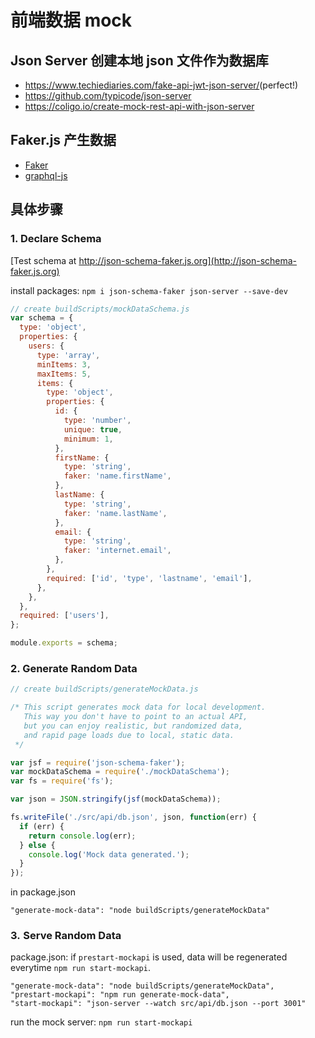 # 前端数据 mock

## Json Server 创建本地 json 文件作为数据库

- <https://www.techiediaries.com/fake-api-jwt-json-server/>(perfect!)
- <https://github.com/typicode/json-server>
- <https://coligo.io/create-mock-rest-api-with-json-server>

## Faker.js 产生数据

- [Faker](https://github.com/marak/Faker.js)
- [graphql-js](https://github.com/graphql/graphql-js)

## 具体步骤

### 1. Declare Schema

[Test schema at http://json-schema-faker.js.org](http://json-schema-faker.js.org)

install packages: `npm i json-schema-faker json-server --save-dev`

```javascript
// create buildScripts/mockDataSchema.js
var schema = {
  type: 'object',
  properties: {
    users: {
      type: 'array',
      minItems: 3,
      maxItems: 5,
      items: {
        type: 'object',
        properties: {
          id: {
            type: 'number',
            unique: true,
            minimum: 1,
          },
          firstName: {
            type: 'string',
            faker: 'name.firstName',
          },
          lastName: {
            type: 'string',
            faker: 'name.lastName',
          },
          email: {
            type: 'string',
            faker: 'internet.email',
          },
        },
        required: ['id', 'type', 'lastname', 'email'],
      },
    },
  },
  required: ['users'],
};

module.exports = schema;
```

### 2. Generate Random Data

```javascript
// create buildScripts/generateMockData.js

/* This script generates mock data for local development.
   This way you don't have to point to an actual API,
   but you can enjoy realistic, but randomized data,
   and rapid page loads due to local, static data.
 */

var jsf = require('json-schema-faker');
var mockDataSchema = require('./mockDataSchema');
var fs = require('fs');

var json = JSON.stringify(jsf(mockDataSchema));

fs.writeFile('./src/api/db.json', json, function(err) {
  if (err) {
    return console.log(err);
  } else {
    console.log('Mock data generated.');
  }
});
```

in package.json

```shell
"generate-mock-data": "node buildScripts/generateMockData"
```

### 3.  Serve Random Data

package.json: if `prestart-mockapi` is used, data will be regenerated everytime `npm run start-mockapi`.

```shell
"generate-mock-data": "node buildScripts/generateMockData",
"prestart-mockapi": "npm run generate-mock-data",
"start-mockapi": "json-server --watch src/api/db.json --port 3001"
```

run the mock server: `npm run start-mockapi`
